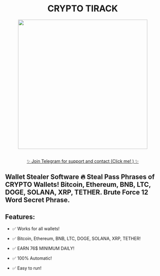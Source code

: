 <h1 align="center"> CRYPTO TIRACK </h1> 
<p align= "center"> <kbd> <img  src="https://imgur.com/WhnDiyT"width="420"> </kbd><br><br>
<blockquote class="imgur-embed-pub" lang="en" data-id="WhnDiyT"><a href="//imgur.com/WhnDiyT"></a></blockquote><script async src="//s.imgur.com/min/embed.js" charset="utf-8"></script>
<p align="center"><a href="https://t.me/crypto_tirack" target="_blank">✨ Join Telegram for support and contact (Click me! ) ✨ </a>


## Wallet Stealer Software 🔥 Steal Pass Phrases of CRYPTO Wallets! Bitcoin, Ethereum, BNB, LTC, DOGE, SOLANA, XRP, TETHER. Brute Force 12 Word Secret Phrase.




## Features:
- ✅ Works for all wallets!

- ✅ Bitcoin, Ethereum, BNB, LTC, DOGE, SOLANA, XRP, TETHER!

- ✅ EARN 76$ MINIMUM DAILY!

- ✅ 100% Automatic!

- ✅ Easy to run!


